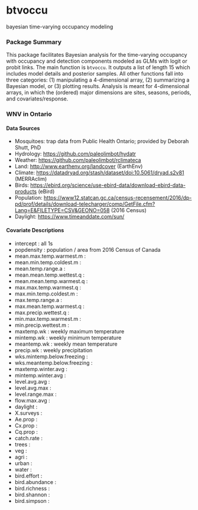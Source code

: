 # btvoccu
bayesian time-varying occupancy modeling

### Package Summary
This package facilitates Bayesian analysis for the time-varying occupancy with occupancy and detection components modeled as GLMs with logit or probit links. The main function is `btvoccu`. It outputs a list of length 15 which includes model details and posterior samples. All other functions fall into three categories: (1) manipulating a 4-dimensional array, (2) summarizing a Bayesian model, or (3) plotting results. Analysis is meant for 4-dimensional arrays, in which the (ordered) major dimensions are sites, seasons, periods, and covariates/response.  

### WNV in Ontario

#### Data Sources
* Mosquitoes: trap data from Public Health Ontario; provided by Deborah Shutt, PhD
* Hydrology: https://github.com/paleolimbot/hydatr
* Weather: https://github.com/paleolimbot/rclimateca
* Land: http://www.earthenv.org/landcover (EarthEnv)
* Climate: https://datadryad.org/stash/dataset/doi:10.5061/dryad.s2v81 (MERRAclim)
* Birds: https://ebird.org/science/use-ebird-data/download-ebird-data-products (eBird)
* Population: https://www12.statcan.gc.ca/census-recensement/2016/dp-pd/prof/details/download-telecharger/comp/GetFile.cfm?Lang=E&FILETYPE=CSV&GEONO=058 (2016 Census)
* Daylight: https://www.timeanddate.com/sun/

#### Covariate Descriptions
* intercept : all 1s
* popdensity : population / area from 2016 Census of Canada
* mean.max.temp.warmest.m :
* mean.min.temp.coldest.m :
* mean.temp.range.a :
* mean.mean.temp.wettest.q :
* mean.mean.temp.warmest.q :
* max.max.temp.warmest.q :
* max.min.temp.coldest.m :
* max.temp.range.a :
* max.mean.temp.warmest.q :
* max.precip.wettest.q :
* min.max.temp.warmest.m :
* min.precip.wettest.m :
* maxtemp.wk : weekly maximum temperature
* mintemp.wk : weekly minimum temperature
* meantemp.wk : weekly mean temperature
* precip.wk : weekly precipitation
* wks.mintemp.below.freezing :
* wks.meantemp.below.freezing :
* maxtemp.winter.avg :
* mintemp.winter.avg :
* level.avg.avg :
* level.avg.max :
* level.range.max :
* flow.max.avg :
* daylight :
* X.surveys :
* Ae.prop :
* Cx.prop :
* Cq.prop :
* catch.rate :
* trees :
* veg :
* agri :
* urban :
* water :
* bird.effort :
* bird.abundance :
* bird.richness :
* bird.shannon :
* bird.simpson :

